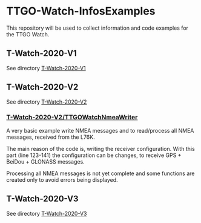 # TTGO-Watch-InfosExamples

This repository will be used to collect information and code examples for the TTGO Watch.

## T-Watch-2020-V1
See directory [T-Watch-2020-V1](T-Watch-2020-V1)

## T-Watch-2020-V2
See directory [T-Watch-2020-V2](T-Watch-2020-V2)

### [T-Watch-2020-V2/TTGOWatchNmeaWriter](T-Watch-2020-V2/TTGOWatchNmeaWriter)
A very basic example write NMEA messages and to read/process all NMEA messages, received from the L76K.

The main reason of the code is, writing the receiver configuration. With this part (line 123-141) the configuration can be changes, to receive GPS + BeiDou + GLONASS messages.

Processing all NMEA messages is not yet complete and some functions are created only to avoid errors being displayed.

## T-Watch-2020-V3
See directory [T-Watch-2020-V3](T-Watch-2020-V3)
